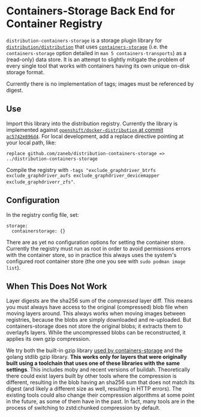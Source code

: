 Containers-Storage Back End for Container Registry
==================================================

`distribution-containers-storage` is a storage plugin library for
[`distribution/distribution`](https://github.com/distribution/distribution)
that uses [`containers-storage`](https://github.com/containers/storage) (i.e.
the `containers-storage` option detailed in `man 5 containers-transports`) as a
(read-only) data store. It is an attempt to slightly mitigate the problem of
every single tool that works with containers having its own unique on-disk
storage format.

Currently there is no implementation of tags; images must be referenced by
digest.

Use
---

Import this library into the distribution registry. Currently the library is
implemented against [`openshift/docker-distribution` at commit
`ac5742e896d4`](https://github.com/openshift/docker-distribution/tree/ac5742e896d480763c85f9b65e3c331aa0613552).
For local development, add a replace directive pointing at your local path,
like:

```
replace github.com/zaneb/distribution-containers-storage => ../distribution-containers-storage
```

Compile the registry with `-tags "exclude_graphdriver_btrfs exclude_graphdriver_aufs exclude_graphdriver_devicemapper exclude_graphdriverr_zfs"`.

Configuration
-------------

In the registry config file, set:

```
storage:
  containerstorage: {}
```

There are as yet no configuration options for setting the container store.
Currently the registry must run as root in order to avoid permissions errors
with the container store, so in practice this always uses the system's
configured root container store (the one you see with `sudo podman image
list`).

When This Does Not Work
-----------------------

Layer digests are the sha256 sum of the _compressed_ layer diff. This means you
must always have access to the original (compressed) blob file when moving
layers around. This always works when moving images between registries, because
the blobs are simply downloaded and re-uploaded. But containers-storage does
not store the original blobs; it extracts them to overlayfs layers. While the
uncompressed blobs can be reconstructed, it applies its own gzip compression.

We try both the built-in gzip library [used by
containers-storage](https://github.com/containers/storage/commit/6ef3b9dafaf15a789aa39ac63edfaad0278a57a6)
and the golang stdlib gzip library. **This works only for layers that were
originally built using a toolchain that uses one of these libraries with the
same settings**. This includes moby and recent versions of buildah.
Theoretically there could exist layers built by other tools where the
compression is different, resulting in the blob having an sha256 sum that does
not match its digest (and likely a different size as well, resulting in HTTP
errors). The existing tools could also change their compression algorithms at
some point in the future, as some of them have in the past. In fact, many tools are in the process of switching to zstd:chunked compression by default.
